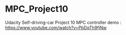 # MPC_Project10
Udacity Self-driving-car Project 10 MPC controller
demo : https://www.youtube.com/watch?v=PbDqTh9fjNw
